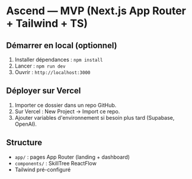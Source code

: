 # Ascend — MVP (Next.js App Router + Tailwind + TS)

## Démarrer en local (optionnel)
1. Installer dépendances : `npm install`
2. Lancer : `npm run dev`
3. Ouvrir : `http://localhost:3000`

## Déployer sur Vercel
1. Importer ce dossier dans un repo GitHub.
2. Sur Vercel : New Project → Import ce repo.
3. Ajouter variables d'environnement si besoin plus tard (Supabase, OpenAI).

## Structure
- `app/` : pages App Router (landing + dashboard)
- `components/` : SkillTree ReactFlow
- Tailwind pré-configuré
